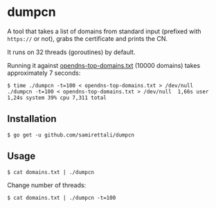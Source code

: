 # dumpcn

A tool that takes a list of domains from standard input (prefixed with `https://` or
not), grabs the certificate and prints the CN.

It runs on 32 threads (goroutines) by default.


Running it against
[opendns-top-domains.txt](https://raw.githubusercontent.com/opendns/public-domain-lists/master/opendns-top-domains.txt)
(10000 domains) takes approximately 7 seconds:
```
$ time ./dumpcn -t=100 < opendns-top-domains.txt > /dev/null
./dumpcn -t=100 < opendns-top-domains.txt > /dev/null  1,66s user 1,24s system 39% cpu 7,311 total
```

## Installation

```
$ go get -u github.com/samirettali/dumpcn
```

## Usage

```
$ cat domains.txt | ./dumpcn
```

Change number of threads:
```
$ cat domains.txt | ./dumpcn -t=100
```
